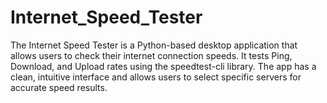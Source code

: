 # Internet_Speed_Tester
The Internet Speed Tester is a Python-based desktop application that allows users to check their internet connection speeds. It tests Ping, Download, and Upload rates using the speedtest-cli library. The app has a clean, intuitive interface and allows users to select specific servers for accurate speed results.

